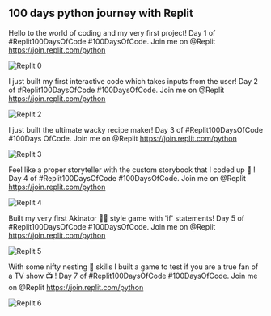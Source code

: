 ## 100 days python journey with Replit

Hello to the world of coding and my very first project! Day 1 of #Replit100DaysOfCode #100DaysOfCode. Join me on @Replit https://join.replit.com/python

![Replit 0](https://user-images.githubusercontent.com/69041949/205320114-f8d6d918-7d6d-4b01-80c3-ebdc49b143c6.jpg)


I just built my first interactive code which takes inputs from the user! Day 2 of #Replit100DaysOfCode #100DaysOfCode. Join me on @Replit https://join.replit.com/python

![Replit 2](https://user-images.githubusercontent.com/69041949/205520381-aa1c4eaa-cdbc-4cae-b586-42e218c1c131.jpg)


I just built the ultimate wacky recipe maker! Day 3 of #Replit100DaysOfCode #100Days OfCode. Join me on @Replit https://join.replit.com/python

![Replit 3](https://user-images.githubusercontent.com/69041949/206308666-03f93d6f-347b-43f4-882a-60e4c341db9a.jpg)


Feel like a proper storyteller with the custom storybook that I coded up 📖 ! Day 4 of #Replit100DaysOfCode #100DaysOfCode. Join me on @Replit https://join.replit.com/python

![Replit 4](https://user-images.githubusercontent.com/69041949/206316302-a7594cc3-fa40-4b26-b97f-3e371a4bfe40.jpg)


Built my very first Akinator 🧞‍♂️ style game with 'if' statements! Day 5 of #Replit100DaysOfCode #100DaysOfCode. Join me on @Replit https://join.replit.com/python

![Replit 5](https://user-images.githubusercontent.com/69041949/207476937-18c1ac27-25f8-4d14-a059-23e191ee5346.jpg)


With some nifty nesting 🐣 skills I built a game to test if you are a true fan of a TV show 📺 ! Day 7 of #Replit100DaysOfCode #100DaysOfCode. Join me on @Replit https://join.replit.com/python

![Replit 6](https://user-images.githubusercontent.com/69041949/207989643-abb382ff-ade1-4b58-8dfd-ae4ce1de4620.jpg)
